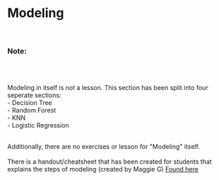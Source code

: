 # Modeling
<br>

### Note:
<br>
<br>

Modeling in itself is not a lesson. This section has been split into four seperate sections:
<br>
    - Decision Tree
    <br>
    - Random Forest
    <br>
    - KNN
    <br>
    - Logistic Regression
<br>
<br>

Additionally, there are no exercises or lesson for "Modeling" itself.
<br>
<br>
There is a handout/cheatsheet that has been created for students that explains the steps of modeling (created by Maggie G) [Found here](https://github.com/gocodeup/data-science-curriculum/blob/master/TDR/7_Classification/7_Modeling/Modeling.png)
   
